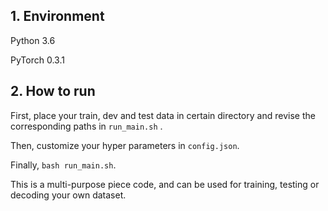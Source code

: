 ##  1. Environment

Python 3.6

PyTorch 0.3.1





## 2. How to run

First, place your train, dev and test data in certain directory and revise the corresponding paths in `run_main.sh` .

Then, customize your hyper parameters in `config.json`.

Finally, `bash run_main.sh`.

This is a multi-purpose piece code, and can be used for training, testing or decoding your own dataset.

 
